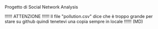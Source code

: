 Progetto di Social Network Analysis 

!!!!!! ATTENZIONE !!!!!! Il file "pollution.csv" dice che è troppo grande per stare su github quindi tenetevi una copia sempre in locale !!!!!! (MD)
